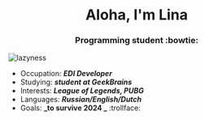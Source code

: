 <h1 align="center">Aloha, I'm Lina</a> 
<h3 align="center">Programming student :bowtie:</h3>


![lazyness](https://64.media.tumblr.com/e42b065f1b25cdc0236ae4be08ba4625/5501940238be3fdf-e9/s500x750/447c258c6780f647e4befe60cf67e94b01af4c51.gif)

* Occupation: **_EDI Developer_**
* Studying: **_student at GeekBrains_**
* Interests: **_League of Legends, PUBG_**
* Languages: **_Russian/English/Dutch_**
* Goals: **_to survive 2024 _** :trollface:
